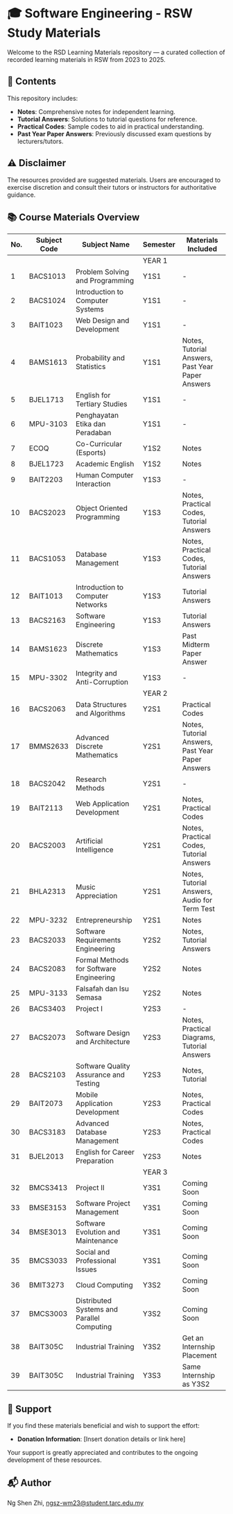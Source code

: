 # 🎓 Software Engineering - RSW Study Materials

Welcome to the RSD Learning Materials repository — a curated collection of recorded learning materials in RSW from 2023 to 2025. 

## 📁 Contents

This repository includes:

- **Notes**: Comprehensive notes for independent learning.
- **Tutorial Answers**: Solutions to tutorial questions for reference.
- **Practical Codes**: Sample codes to aid in practical understanding.
- **Past Year Paper Answers**: Previously discussed exam questions by lecturers/tutors.

## ⚠️ Disclaimer

The resources provided are suggested materials. Users are encouraged to exercise discretion and consult their tutors or instructors for authoritative guidance.

## 📚 Course Materials Overview
| No. | Subject Code | Subject Name                               | Semester | Materials Included                                |
|-----|--------------|--------------------------------------------|----------|---------------------------------------------------|
|     |              |                                            | YEAR 1   |                                                   |
| 1   | BACS1013     | Problem Solving and Programming            | Y1S1     | -                                                 |
| 2   | BACS1024     | Introduction to Computer Systems           | Y1S1     | -                                                 |
| 3   | BAIT1023     | Web Design and Development                 | Y1S1     | -                                                 |
| 4   | BAMS1613     | Probability and Statistics                 | Y1S1     | Notes, Tutorial Answers, Past Year Paper Answers  |
| 5   | BJEL1713     | English for Tertiary Studies               | Y1S1     | -                                                 |
| 6   | MPU-3103     | Penghayatan Etika dan Peradaban            | Y1S1     | -                                                 |
| 7   | ECOQ         | Co-Curricular (Esports)                    | Y1S2     | Notes                                             |
| 8   | BJEL1723     | Academic English                           | Y1S2     | Notes                                             |
| 9   | BAIT2203     | Human Computer Interaction                 | Y1S3     | -                                                 |
| 10  | BACS2023     | Object Oriented Programming                | Y1S3     | Notes, Practical Codes, Tutorial Answers          |
| 11  | BACS1053     | Database Management                        | Y1S3     | Notes, Practical Codes, Tutorial Answers          |
| 12  | BAIT1013     | Introduction to Computer Networks          | Y1S3     | Tutorial Answers                                  |
| 13  | BACS2163     | Software Engineering                       | Y1S3     | Tutorial Answers                                  |
| 14  | BAMS1623     | Discrete Mathematics                       | Y1S3     | Past Midterm Paper Answer                         |
| 15  | MPU-3302     | Integrity and Anti-Corruption              | Y1S3     | -                                                 |
|     |              |                                            | YEAR 2   |                                                   |
| 16  | BACS2063     | Data Structures and Algorithms             | Y2S1     | Practical Codes                                   |
| 17  | BMMS2633     | Advanced Discrete Mathematics              | Y2S1     | Notes, Tutorial Answers, Past Year Paper Answers  |
| 18  | BACS2042     | Research Methods                           | Y2S1     | -                                                 |
| 19  | BAIT2113     | Web Application Development                | Y2S1     | Notes, Practical Codes                            |
| 20  | BACS2003     | Artificial Intelligence                    | Y2S1     | Notes, Practical Codes, Tutorial Answers          |
| 21  | BHLA2313     | Music Appreciation                         | Y2S1     | Notes, Tutorial Answers, Audio for Term Test      |
| 22  | MPU-3232     | Entrepreneurship                           | Y2S1     | Notes                                             |
| 23  | BACS2033     | Software Requirements Engineering          | Y2S2     | Notes, Tutorial Answers                           |
| 24  | BACS2083     | Formal Methods for Software Engineering    | Y2S2     | Notes                                             |
| 25  | MPU-3133     | Falsafah dan Isu Semasa                    | Y2S2     | Notes                                             |
| 26  | BACS3403     | Project I                                  | Y2S3     | -                                                 |
| 27  | BACS2073     | Software Design and Architecture           | Y2S3     | Notes, Practical Diagrams, Tutorial Answers       |
| 28  | BACS2103     | Software Quality Assurance and Testing     | Y2S3     | Notes, Tutorial                                   |
| 29  | BAIT2073     | Mobile Application Development             | Y2S3     | Notes, Practical Codes                            |
| 30  | BACS3183     | Advanced Database Management               | Y2S3     | Notes, Practical Codes                            |
| 31  | BJEL2013     | English for Career Preparation             | Y2S3     | Notes                                             |
|     |              |                                            | YEAR 3   |                                                   |
| 32  | BMCS3413     | Project II                                 | Y3S1     | Coming Soon                                       |
| 33  | BMSE3153     | Software Project Management                | Y3S1     | Coming Soon                                       |
| 34  | BMSE3013     | Software Evolution and Maintenance         | Y3S1     | Coming Soon                                       |
| 35  | BMCS3033     | Social and Professional Issues             | Y3S1     | Coming Soon                                       |
| 36  | BMIT3273     | Cloud Computing                            | Y3S2     | Coming Soon                                       |
| 37  | BMCS3003     | Distributed Systems and Parallel Computing | Y3S2     | Coming Soon                                       |
| 38  | BAIT305C     | Industrial Training                        | Y3S2     | Get an Internship Placement                       |
| 39  | BAIT305C     | Industrial Training                        | Y3S3     | Same Internship as Y3S2                           |

## 💖 Support

If you find these materials beneficial and wish to support the effort:

- **Donation Information**: [Insert donation details or link here]

Your support is greatly appreciated and contributes to the ongoing development of these resources.

## 📬 Author

Ng Shen Zhi, ngsz-wm23@student.tarc.edu.my




